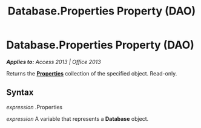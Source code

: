 ﻿---
title: Database.Properties Property (DAO)
TOCTitle: Properties Property
ms:assetid: 8279691c-37b7-066b-fe2f-42996ec8133a
ms:mtpsurl: https://msdn.microsoft.com/en-us/library/Ff196688(v=office.15)
ms:contentKeyID: 48545979
ms.date: 09/18/2015
mtps_version: v=office.15
---

# Database.Properties Property (DAO)


_**Applies to:** Access 2013 | Office 2013_

Returns the **[Properties](properties-collection-dao.md)** collection of the specified object. Read-only.

## Syntax

*expression* .Properties

*expression* A variable that represents a **Database** object.

